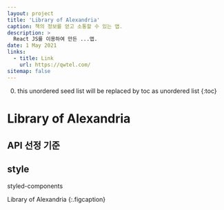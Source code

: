 ```yaml
---
layout: project
title: 'Library of Alexandria'
caption: 책의 정보를 얻고 소통할 수 있는 앱.
description: >
  React JS를 이용하여 만든 ...앱.
date: 1 May 2021
links:
  - title: Link   
    url: https://qwtel.com/
sitemap: false
---
```


0. this unordered seed list will be replaced by toc as unordered list 
{:toc}

# Library of Alexandria

## API 선정 기준

## style
styled-components

Library of Alexandria
{:.figcaption}
